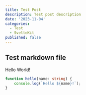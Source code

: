 ```yaml
---
title: Test Post
description: Test post description
date: '2023-11-04'
categories:
  - Test
  - SvelteKit
published: false
---
```


## Test markdown file

Hello World!

```ts html:example.ts {2-3} showLineNumbers
function hello(name: string) {
	console.log(`Hello ${name}!`);
}
```
